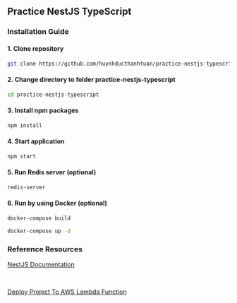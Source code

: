 ## Practice NestJS TypeScript

### Installation Guide

#### 1. Clone repository

```bash
git clone https://github.com/huynhducthanhtuan/practice-nestjs-typescript.git
```

#### 2. Change directory to folder practice-nestjs-typescript

```bash
cd practice-nestjs-typescript
```

#### 3. Install npm packages

```bash
npm install
```

#### 4. Start application

```bash
npm start
```

#### 5. Run Redis server (optional)

```bash
redis-server
```

#### 6. Run by using Docker (optional)

```bash
docker-compose build
```

```bash
docker-compose up -d
```

### Reference Resources

[NestJS Documentation](https://docs.nestjs.com/)

</br>

[Deploy Project To AWS Lambda Function](https://kuros.in/nestjs/deploy-nestjs-application-on-aws-lambda/)
